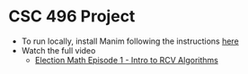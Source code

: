 # CSC 496 Project
- To run locally, install Manim following the instructions [here](https://docs.manim.community/en/stable/installation.html)
- Watch the full video
  - [Election Math Episode 1 - Intro to RCV Algorithms](https://youtu.be/pZrZrOkBUGM?si=1vqNmkld8ddqdQQT)
